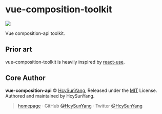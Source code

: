 # vue-composition-toolkit

[![](https://github.com/shuidi-fed/vue-composition-toolkit/workflows/test/badge.svg)](https://github.com/shuidi-fed/vue-composition-toolkit/actions)

Vue composition-api toolkit.

## Prior art

vue-composition-toolkit is heavily inspired by [react-use](https://github.com/streamich/react-use).

## Core Author

**vue-composition-api** © [HcySunYang](https://github.com/HcySunYang), Released under the [MIT](./LICENSE) License.<br>
Authored and maintained by HcySunYang.

> [homepage](http://hcysun.me/homepage/) · GitHub [@HcySunYang](https://github.com/HcySunYang) · Twitter [@HcySunYang](https://twitter.com/HcySunYang)